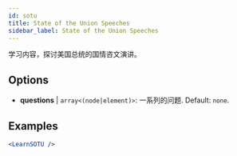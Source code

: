 ```yaml
---
id: sotu
title: State of the Union Speeches
sidebar_label: State of the Union Speeches
---
```


学习内容，探讨美国总统的国情咨文演讲。

## Options

* __questions__ | `array<(node|element)>`: 一系列的问题. Default: `none`.


## Examples

```jsx live
<LearnSOTU />
```

